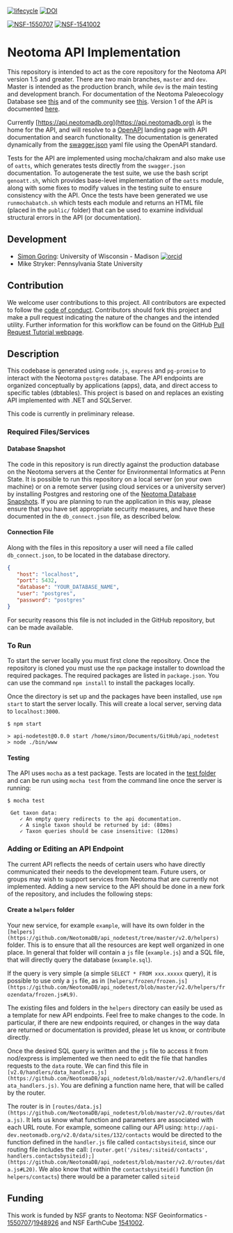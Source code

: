 [![lifecycle](https://img.shields.io/badge/lifecycle-experimental-orange.svg)](https://www.tidyverse.org/lifecycle/#experimental) [![DOI](https://zenodo.org/badge/91914528.svg)](https://zenodo.org/badge/latestdoi/91914528)

[![NSF-1550707](https://img.shields.io/badge/NSF-1550707-blue.svg)](https://nsf.gov/awardsearch/showAward?AWD_ID=1550707) [![NSF-1541002](https://img.shields.io/badge/NSF-1541002-blue.svg)](https://nsf.gov/awardsearch/showAward?AWD_ID=1541002)

# Neotoma API Implementation

This repository is intended to act as the core repository for the Neotoma API version 1.5 and greater.  There are two main branches, `master` and `dev`.  Master is intended as the production branch, while `dev` is the main testing and development branch.  For documentation of the Neotoma Paleoecology Database see [this](http://neotoma-manual.readthedocs.io/en/latest/neotoma_introduction.html) and of the community see [this](https://www.neotomadb.org/).  Version 1 of the API is documented [here](http://wnapi.neotomadb.org/doc/home).

Currently [https://api.neotomadb.org](https://api.neotomadb.org) is the home for the API, and will resolve to a [OpenAPI](http://swagger.io) landing page with API documentation and search functionality. The documentation is generated dynamically from the [swagger.json]() yaml file using the OpenAPI standard.

Tests for the API are implemented using mocha/chakram and also make use of `oatts`, which generates tests directly from the `swagger.json` documentation.  To autogenerate the test suite, we use the bash script `genoatt.sh`, which provides base-level implementation of the `oatts` module, along with some fixes to modify values in the testing suite to ensure consistency with the API.  Once the tests have been generated we use `runmochabatch.sh` which tests each module and returns an HTML file (placed in the `public/` folder) that can be used to examine individual structural errors in the API (or documentation).

## Development

* [Simon Goring](http://goring.org): University of Wisconsin - Madison [![orcid](https://img.shields.io/badge/orcid-0000--0002--2700--4605-brightgreen.svg)](https://orcid.org/0000-0002-2700-4605)
* Mike Stryker: Pennsylvania State University

## Contribution

We welcome user contributions to this project.  All contributors are expected to follow the [code of conduct](https://github.com/Neotomadb/api_nodetest/blob/master/code_of_conduct.md).  Contributors should fork this project and make a pull request indicating the nature of the changes and the intended utility.  Further information for this workflow can be found on the GitHub [Pull Request Tutorial webpage](https://help.github.com/articles/about-pull-requests/).

## Description

This codebase is generated using `node.js`, `express` and `pg-promise` to interact with the Neotoma `postgres` database. The API endpoints are organized conceptually by applications (apps), data, and direct access to specific tables (dbtables). This project is based on and replaces an existing API implemented with .NET and SQLServer.

This code is currently in preliminary release.

### Required Files/Services

#### Database Snapshot

The code in this repository is run directly against the production database on the Neotoma servers at the Center for Environmental Informatics at Penn State.  It is possible to run this repository on a local server (on your own machine) or on a remote server (using cloud services or a university server) by installing Postgres and restoring one of the [Neotoma Database Snapshots](https://www.neotomadb.org/snapshots).  If you are planning to run the application in this way, please ensure that you have set appropriate security measures, and have these documented in the `db_connect.json` file, as described below.

#### Connection File

Along with the files in this repository a user will need a file called `db_connect.json`, to be located in the database directory.

```json
{
   "host": "localhost",
   "port": 5432,
   "database": "YOUR_DATABASE_NAME",
   "user": "postgres",
   "password": "postgres"
}
```

For security reasons this file is not included in the GitHub repository, but can be made available.

### To Run

To start the server locally you must first clone the repository.  Once the repository is cloned you must use the `npm` package installer to download the required packages.  The required packages are listed in `package.json`.  You can use the command `npm install` to install the packages locally.

Once the directory is set up and the packages have been installed, use `npm start` to start the server locally.  This will create a local server, serving data to `localhost:3000`.

```
$ npm start

> api-nodetest@0.0.0 start /home/simon/Documents/GitHub/api_nodetest
> node ./bin/www

```

#### Testing

The API uses `mocha` as a test package.  Tests are located in the [test folder](https://github.com/NeotomaDB/api_nodetest/tree/master/test) and can be run using `mocha test` from the command line once the server is running:

```
$ mocha test

 Get taxon data:
    ✓ An empty query redirects to the api documentation.
    ✓ A single taxon should be returned by id: (80ms)
    ✓ Taxon queries should be case insensitive: (120ms)
```

### Adding or Editing an API Endpoint

The current API reflects the needs of certain users who have directly communicated their needs to the development team.  Future users, or groups may wish to support services from Neotoma that are currently not implemented.  Adding a new service to the API should be done in a new fork of the repository, and includes the following steps:

#### Create a `helpers` folder

Your new service, for example `example`, will have its own folder in the `[helpers](https://github.com/NeotomaDB/api_nodetest/tree/master/v2.0/helpers)` folder.  This is to ensure that all the resources are kept well organized in one place.  In general that folder will contain a `js` file (`example.js`) and a SQL file, that will directly query the database (`example.sql`).

If the query is very simple (a simple `SELECT * FROM xxx.xxxxx` query), it is possible to use only a `js` file, as in `[helpers/frozen/frozen.js](https://github.com/NeotomaDB/api_nodetest/blob/master/v2.0/helpers/frozendata/frozen.js#L9)`.

The existing files and folders in the `helpers` directory can easily be used as a template for new API endpoints.  Feel free to make changes to the code.  In particular, if there are new endpoints required, or changes in the way data are returned or documentation is provided, please let us know, or contribute directly.

Once the desired SQL query is written and the `js` file to access it from nod/express is implemented we then need to edit the file that handles requests to the `data` route.  We can find this file in `[v2.0/handlers/data_handlers.js](https://github.com/NeotomaDB/api_nodetest/blob/master/v2.0/handlers/data_handlers.js)`.  You are defining a function name here, that will be called by the router.

The router is in `[routes/data.js](https://github.com/NeotomaDB/api_nodetest/blob/master/v2.0/routes/data.js)`. It lets us know what function and parameters are associated with each URL route.  For example, someone calling our API using: `http://api-dev.neotomadb.org/v2.0/data/sites/132/contacts` would be directed to the function defined in the `handler.js` file called `contactsbysiteid`, since our routing file includes the call: `[router.get('/sites/:siteid/contacts', handlers.contactsbysiteid);](https://github.com/NeotomaDB/api_nodetest/blob/master/v2.0/routes/data.js#L20)`.  We also know that within the `contactsbysiteid()` function (in `helpers/contacts`) there would be a parameter called `siteid`

## Funding

This work is funded by NSF grants to Neotoma: NSF Geoinformatics - [1550707](https://www.nsf.gov/awardsearch/showAward?AWD_ID=1550707&HistoricalAwards=false)/[1948926](https://www.nsf.gov/awardsearch/showAward?AWD_ID=1948926&HistoricalAwards=false) and NSF EarthCube [1541002](https://www.nsf.gov/awardsearch/showAward?AWD_ID=1541002&HistoricalAwards=false).
